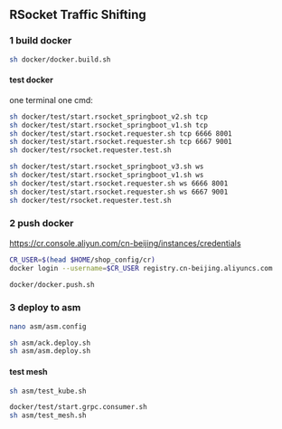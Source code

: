 ## RSocket Traffic Shifting

### 1 build docker
```sh
sh docker/docker.build.sh
```

#### test docker
one terminal one cmd:
```sh
sh docker/test/start.rsocket_springboot_v2.sh tcp
sh docker/test/start.rsocket_springboot_v1.sh tcp
sh docker/test/start.rsocket.requester.sh tcp 6666 8001
sh docker/test/start.rsocket.requester.sh tcp 6667 9001
sh docker/test/rsocket.requester.test.sh
```

```sh
sh docker/test/start.rsocket_springboot_v3.sh ws
sh docker/test/start.rsocket_springboot_v1.sh ws
sh docker/test/start.rsocket.requester.sh ws 6666 8001
sh docker/test/start.rsocket.requester.sh ws 6667 9001
sh docker/test/rsocket.requester.test.sh
```

### 2 push docker
https://cr.console.aliyun.com/cn-beijing/instances/credentials
```sh
CR_USER=$(head $HOME/shop_config/cr)
docker login --username=$CR_USER registry.cn-beijing.aliyuncs.com
```
```sh
docker/docker.push.sh
```

### 3 deploy to asm
```sh
nano asm/asm.config

sh asm/ack.deploy.sh
sh asm/asm.deploy.sh
```

#### test mesh
```sh
sh asm/test_kube.sh

docker/test/start.grpc.consumer.sh
sh asm/test_mesh.sh
```

